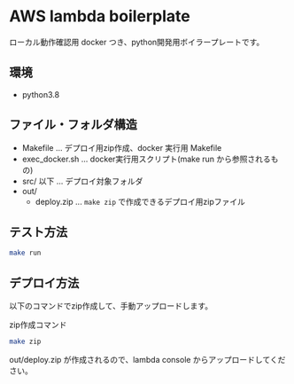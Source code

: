 # AWS lambda boilerplate

ローカル動作確認用 docker つき、python開発用ボイラープレートです。

## 環境
- python3.8

## ファイル・フォルダ構造
- Makefile  ... デプロイ用zip作成、docker 実行用 Makefile
- exec_docker.sh ... docker実行用スクリプト(make run から参照されるもの)
- src/ 以下 ... デプロイ対象フォルダ
- out/
  - deploy.zip ... `make zip` で作成できるデプロイ用zipファイル


## テスト方法
```sh
make run
```

## デプロイ方法
以下のコマンドでzip作成して、手動アップロードします。

zip作成コマンド
```sh
make zip
```
out/deploy.zip が作成されるので、lambda console からアップロードしてください。

